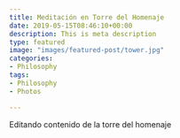```yaml
---
title: Meditación en Torre del Homenaje
date: 2019-05-15T08:46:10+00:00
description: This is meta description
type: featured
image: "images/featured-post/tower.jpg"
categories:
- Philosophy
tags:
- Philosophy
- Photos

---
```

Editando contenido de la torre del homenaje
